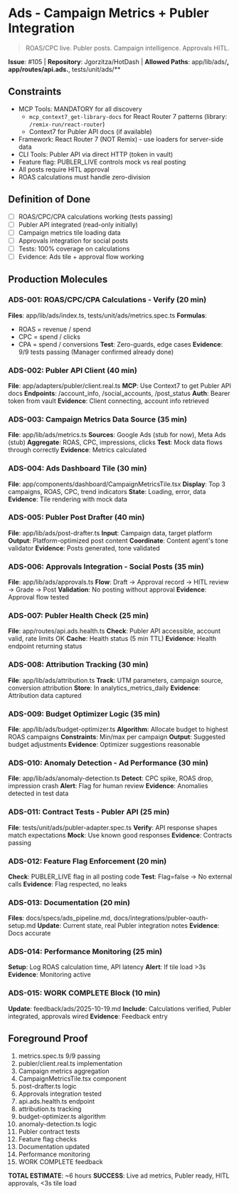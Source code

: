 # Ads - Campaign Metrics + Publer Integration

> ROAS/CPC live. Publer posts. Campaign intelligence. Approvals HITL.

**Issue**: #105 | **Repository**: Jgorzitza/HotDash | **Allowed Paths**: app/lib/ads/**, app/routes/api.ads.**, tests/unit/ads/\*\*

## Constraints

- MCP Tools: MANDATORY for all discovery
  - `mcp_context7_get-library-docs` for React Router 7 patterns (library: `/remix-run/react-router`)
  - Context7 for Publer API docs (if available)
- Framework: React Router 7 (NOT Remix) - use loaders for server-side data
- CLI Tools: Publer API via direct HTTP (token in vault)
- Feature flag: PUBLER_LIVE controls mock vs real posting
- All posts require HITL approval
- ROAS calculations must handle zero-division

## Definition of Done

- [ ] ROAS/CPC/CPA calculations working (tests passing)
- [ ] Publer API integrated (read-only initially)
- [ ] Campaign metrics tile loading data
- [ ] Approvals integration for social posts
- [ ] Tests: 100% coverage on calculations
- [ ] Evidence: Ads tile + approval flow working

## Production Molecules

### ADS-001: ROAS/CPC/CPA Calculations - Verify (20 min)

**Files**: app/lib/ads/index.ts, tests/unit/ads/metrics.spec.ts
**Formulas**:

- ROAS = revenue / spend
- CPC = spend / clicks
- CPA = spend / conversions
  **Test**: Zero-guards, edge cases
  **Evidence**: 9/9 tests passing (Manager confirmed already done)

### ADS-002: Publer API Client (40 min)

**File**: app/adapters/publer/client.real.ts
**MCP**: Use Context7 to get Publer API docs
**Endpoints**: /account_info, /social_accounts, /post_status
**Auth**: Bearer token from vault
**Evidence**: Client connecting, account info retrieved

### ADS-003: Campaign Metrics Data Source (35 min)

**File**: app/lib/ads/metrics.ts
**Sources**: Google Ads (stub for now), Meta Ads (stub)
**Aggregate**: ROAS, CPC, impressions, clicks
**Test**: Mock data flows through correctly
**Evidence**: Metrics calculated

### ADS-004: Ads Dashboard Tile (30 min)

**File**: app/components/dashboard/CampaignMetricsTile.tsx
**Display**: Top 3 campaigns, ROAS, CPC, trend indicators
**State**: Loading, error, data
**Evidence**: Tile rendering with mock data

### ADS-005: Publer Post Drafter (40 min)

**File**: app/lib/ads/post-drafter.ts
**Input**: Campaign data, target platform
**Output**: Platform-optimized post content
**Coordinate**: Content agent's tone validator
**Evidence**: Posts generated, tone validated

### ADS-006: Approvals Integration - Social Posts (35 min)

**File**: app/lib/ads/approvals.ts
**Flow**: Draft → Approval record → HITL review → Grade → Post
**Validation**: No posting without approval
**Evidence**: Approval flow tested

### ADS-007: Publer Health Check (25 min)

**File**: app/routes/api.ads.health.ts
**Check**: Publer API accessible, account valid, rate limits OK
**Cache**: Health status (5 min TTL)
**Evidence**: Health endpoint returning status

### ADS-008: Attribution Tracking (30 min)

**File**: app/lib/ads/attribution.ts
**Track**: UTM parameters, campaign source, conversion attribution
**Store**: In analytics_metrics_daily
**Evidence**: Attribution data captured

### ADS-009: Budget Optimizer Logic (35 min)

**File**: app/lib/ads/budget-optimizer.ts
**Algorithm**: Allocate budget to highest ROAS campaigns
**Constraints**: Min/max per campaign
**Output**: Suggested budget adjustments
**Evidence**: Optimizer suggestions reasonable

### ADS-010: Anomaly Detection - Ad Performance (30 min)

**File**: app/lib/ads/anomaly-detection.ts
**Detect**: CPC spike, ROAS drop, impression crash
**Alert**: Flag for human review
**Evidence**: Anomalies detected in test data

### ADS-011: Contract Tests - Publer API (25 min)

**File**: tests/unit/ads/publer-adapter.spec.ts
**Verify**: API response shapes match expectations
**Mock**: Use known good responses
**Evidence**: Contracts passing

### ADS-012: Feature Flag Enforcement (20 min)

**Check**: PUBLER_LIVE flag in all posting code
**Test**: Flag=false → No external calls
**Evidence**: Flag respected, no leaks

### ADS-013: Documentation (20 min)

**Files**: docs/specs/ads_pipeline.md, docs/integrations/publer-oauth-setup.md
**Update**: Current state, real Publer integration notes
**Evidence**: Docs accurate

### ADS-014: Performance Monitoring (25 min)

**Setup**: Log ROAS calculation time, API latency
**Alert**: If tile load >3s
**Evidence**: Monitoring active

### ADS-015: WORK COMPLETE Block (10 min)

**Update**: feedback/ads/2025-10-19.md
**Include**: Calculations verified, Publer integrated, approvals wired
**Evidence**: Feedback entry

## Foreground Proof

1. metrics.spec.ts 9/9 passing
2. publer/client.real.ts implementation
3. Campaign metrics aggregation
4. CampaignMetricsTile.tsx component
5. post-drafter.ts logic
6. Approvals integration tested
7. api.ads.health.ts endpoint
8. attribution.ts tracking
9. budget-optimizer.ts algorithm
10. anomaly-detection.ts logic
11. Publer contract tests
12. Feature flag checks
13. Documentation updated
14. Performance monitoring
15. WORK COMPLETE feedback

**TOTAL ESTIMATE**: ~6 hours
**SUCCESS**: Live ad metrics, Publer ready, HITL approvals, <3s tile load
